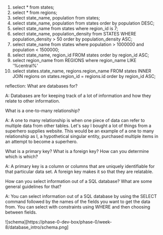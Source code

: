 1. select * from states;
2. select * from regions;
3. select state_name, population from states;
4. select state_name, population from states order by population DESC;
5. select state_name from states where region_id is 7;
6. select state_name, population_density from STATES WHERE population_density > 50 order by population_density ASC;
7. select state_name from states where population > 1000000 and population < 1500000; 
8. select state_name, region_id FROM states order by region_id ASC;
9. select region_name from REGIONS where region_name LIKE '%central%'
10. select states.state_name, regions.region_name FROM states INNER JOIN regions on states.region_id = regions.id order by region_id ASC;


reflection:
What are databases for?

A: Databases are for keeping track of a lot of information and how they relate to other information.

What is a one-to-many relationship?

A: A one to many relationship is when one piece of data can refer to multiple data from other tables. Let's say I bought a lot of things from a superhero supplies website. This would be an example of a one to many relationship as I, a hypothetical singular entity, purchased multiple items in an attempt to become a superhero.  

What is a primary key? What is a foreign key? How can you determine which is which?

A: A primary key is a column or columns that are uniquely identifiable for that particular data set. A foreign key makes it so that they are relatable. 

How can you select information out of a SQL database? What are some general guidelines for that?

A: You can select information out of a SQL database by using the SELECT command followed by the names of the fields you want to get the data from. You can select with constraints using WHERE and then choosing between fields. 


![schema][https://phase-0-dev-box/phase-0/week-8/database_intro/schema.png]


